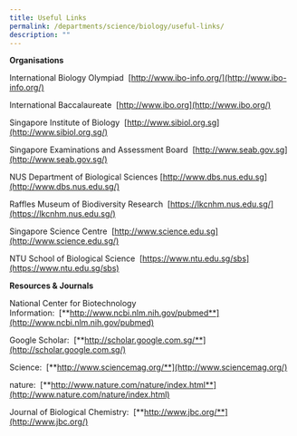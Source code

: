 ```yaml
---
title: Useful Links
permalink: /departments/science/biology/useful-links/
description: ""
---
```

**Organisations**

International Biology Olympiad  [http://www.ibo-info.org/](http://www.ibo-info.org/)

International Baccalaureate  [http://www.ibo.org](http://www.ibo.org/)

Singapore Institute of Biology  [http://www.sibiol.org.sg](http://www.sibiol.org.sg/)

Singapore Examinations and Assessment Board  [http://www.seab.gov.sg](http://www.seab.gov.sg/)

NUS Department of Biological Sciences [http://www.dbs.nus.edu.sg](http://www.dbs.nus.edu.sg/)

Raffles Museum of Biodiversity Research  [https://lkcnhm.nus.edu.sg/](https://lkcnhm.nus.edu.sg/)

Singapore Science Centre  [http://www.science.edu.sg](http://www.science.edu.sg/)

NTU School of Biological Science  [https://www.ntu.edu.sg/sbs](https://www.ntu.edu.sg/sbs)

**Resources & Journals**

National Center for Biotechnology Information:  [**http://www.ncbi.nlm.nih.gov/pubmed**](http://www.ncbi.nlm.nih.gov/pubmed)

Google Scholar:  [**http://scholar.google.com.sg/**](http://scholar.google.com.sg/)

Science:  [**http://www.sciencemag.org/**](http://www.sciencemag.org/)

nature:  [**http://www.nature.com/nature/index.html**](http://www.nature.com/nature/index.html)

Journal of Biological Chemistry:  [**http://www.jbc.org/**](http://www.jbc.org/)